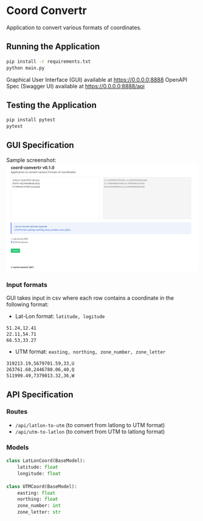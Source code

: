 # Coord Convertr
Application to convert various formats of coordinates.


## Running the Application
```bash
pip install -r requirements.txt
python main.py
```

Graphical User Interface (GUI) available at https://0.0.0.0:8888
OpenAPI Spec (Swagger UI) available at https://0.0.0.0:8888/api

## Testing the Application
```bash
pip install pytest
pytest
```

## GUI Specification

Sample screenshot:
![](examples/gui_screenshot.png)

### Input formats
GUI takes input in csv where each row contains a coordinate in the following format:
- Lat-Lon format: `latitude, logitude`
```
51.24,12.41
22.11,54.71
66.53,33.27
```
- UTM format: `easting, northing, zone_number, zone_letter`
```
319213.19,5679701.59,33,U
263761.60,2446780.06,40,Q
511999.49,7379013.32,36,W
```

## API Specification
### Routes
- `/api/latlon-to-utm` (to convert from latlong to UTM format)
- `/api/utm-to-latlon` (to convert from UTM to latlong format)

### Models

```python
class LatLonCoord(BaseModel):
    latitude: float
    longitude: float

class UTMCoord(BaseModel):
    easting: float
    northing: float
    zone_number: int
    zone_letter: str
```

